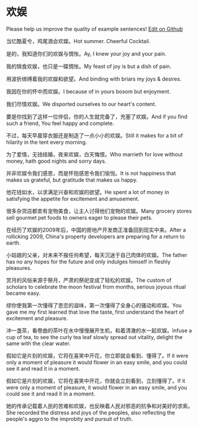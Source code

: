 # 欢娱

Please help us improve the quality of example sentences! [Edit on Github](https://github.com/jiyushe/jiyu-example-sentence-source/blob/main/chinese/huanyu_1.md)

<p><span class="chinese">当忆酷夏兮，鸡尾酒会欢娱。</span><span class="english">Hot summer. Cheerful Cocktail.</span></p>

<p><span class="chinese">是的，我知道你们的欢娱与惆怅。</span><span class="english">Ay, I knew your joy and your pain.</span></p>

<p><span class="chinese">我的锦食欢娱，也只是一碟惆怅。</span><span class="english">My feast of joy is but a dish of pain.</span></p>

<p><span class="chinese">用波折绑缚着我的欢娱和欲望。</span><span class="english">And binding with briars my joys & desires.</span></p>

<p><span class="chinese">我因在你的怀中而欢娱。</span><span class="english">I because of in yours bosom but enjoyment.</span></p>

<p><span class="chinese">我们尽情欢娱。</span><span class="english">We disported ourselves to our heart's content.</span></p>

<p><span class="chinese">要是你找到了这样一位伴侣，你的人生就完备了，充塞了欢娱。</span><span class="english">And if you find such a friend, You feel happy and complete.</span></p>

<p><span class="chinese">不过，每天早晨穿衣服还是制造了一点小小的欢娱。</span><span class="english">Still it makes for a bit of hilarity in the tent every morning.</span></p>

<p><span class="chinese">为了爱情，无钱结婚，夜来欢娱，白天悔恨。</span><span class="english">Who marrieth for love without money, hath good nights and sorry days.</span></p>

<p><span class="chinese">并非欢娱令我们感恩，而是怀抱感恩令我们愉悦。</span><span class="english">It is not happiness that makes us grateful, but gratitude that makes us happy.</span></p>

<p><span class="chinese">他花钱如水，以求满足兴奋和欢娱的欲望。</span><span class="english">He spent a lot of money in satisfying the appetite for excitement and amusement.</span></p>

<p><span class="chinese">很多杂货店都卖有宠物美食，让主人讨得他们宠物的欢娱。</span><span class="english">Many grocery stores sell gourmet pet foods to owners eager to please their pets.</span></p>

<p><span class="chinese">在经历了欢娱的2009年后，中国的房地产开发商正准备回到现实中来。</span><span class="english">After a rollicking 2009, China's property developers are preparing for a return to earth.</span></p>

<p><span class="chinese">小姑娘的父亲，对未来不报任何希望，每天沉迷于自己肉体的欢娱。</span><span class="english">The father has no any hopes for the future and only indulges himself in fleshly pleasures.</span></p>

<p><span class="chinese">赏月的风俗来源于祭月，严肃的祭祀变成了轻松的欢娱。</span><span class="english">The custom of scholars to celebrate the moon festival from months, serious joyous ritual became easy.</span></p>

<p><span class="chinese">缪你使我第一次懂得了思恋的滋味，第一次懂得了全身心的骚动和欢娱。</span><span class="english">You gave me my first learned that love the taste, first understand the heart of excitement and pleasure.</span></p>

<p><span class="chinese">冲一盏茶，看卷曲的茶叶在水中慢慢展开生机，和着清澈的水一起欢娱。</span><span class="english">Infuse a cup of tea, to see the curly tea leaf slowly spread out vitality, delight the same with the clear water.</span></p>

<p><span class="chinese">假如它是片刻的欢娱，它将在喜笑中开花，你立即就会看到、懂得了。</span><span class="english">If it were only a moment of pleasure it would flower in an easy smile, and you could see it and read it in a moment.</span></p>

<p><span class="chinese">假如它是片刻的欢娱，它将在喜笑中开花，你就会立刻看到，立刻懂得了。</span><span class="english">If it were only a moment of pleasure, it would flower in an easy smile, and you could see it and read it in a moment.</span></p>

<p><span class="chinese">她的传承记载着人民的苦难和欢娱，也反映着人民对邪恶的抗争和对美好的求索。</span><span class="english">She recorded the distress and joys of the peoples, also reflecting the people's aggro to the improbity and pursuit of truth.</span></p>

